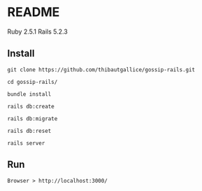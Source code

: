 # README
Ruby 2.5.1
Rails 5.2.3

## Install

`git clone https://github.com/thibautgallice/gossip-rails.git`

`cd gossip-rails/`

`bundle install`

`rails db:create`

`rails db:migrate`

`rails db:reset`

`rails server`


## Run

`Browser > http://localhost:3000/`
